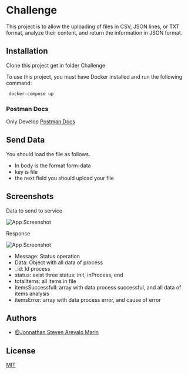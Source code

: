# Challenge

This project is to allow the uploading of files in CSV, JSON lines, or TXT format, analyze their content, and return the information in JSON format.

## Installation

Clone this project get in folder Challenge

To use this project, you must have Docker installed and run the following command:

```bash
 docker-compose up
```

### Postman Docs

Only Develop
[Postman Docs](https://documenter.getpostman.com/view/3693350/SVn3raYf "Postman Docs")

<!-- ## AsyncProcess

- First EndPoint

  if this params is true, the process is execution in background return a number of process for be use in other endpoint, if this params is false, the process is execute in realtime the end the process return all data save in database

- Second EndPoint
  this endpoint return, the status and data saved in database of the process, this method is util when you send request with params Procession in true y you want see status the process -->

## Send Data

You should load the file as follows.

- In body is the format form-data
- key is file
- the next field you should upload your file

## Screenshots

Data to send to service

![App Screenshot](https://firebasestorage.googleapis.com/v0/b/jsmsoftware-70b6b.appspot.com/o/Captura%20de%20pantalla%202023-02-26%20181547.png?alt=media&token=582aed52-481d-4012-9cf7-c94b2dcc71e8)

Response

![App Screenshot](https://firebasestorage.googleapis.com/v0/b/jsmsoftware-70b6b.appspot.com/o/Captura%20de%20pantalla%202023-02-26%20181753.png?alt=media&token=dd108ca4-8f71-48da-8db3-ea8fe49441b5)

- Message: Status operation
- Data: Object with all data of process
- \_id: Id process
- status: exist three status: init, inProcess, end
- totalItems: all items in file
- itemsSuccessfull: array with data process successful, and all data of items analysis
- itemsError: array with data process error, and cause of error

## Authors

- [@Jonnathan Steven Arevalo Marin](https://github.com/Stevenmariin4)

## License

[MIT](https://choosealicense.com/licenses/mit/)
